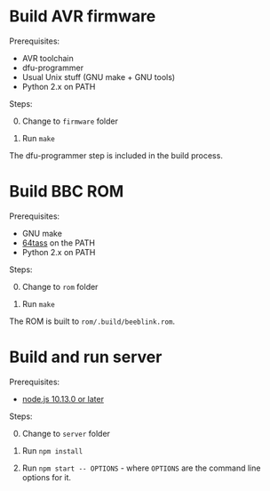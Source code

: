 # Build AVR firmware

Prerequisites:

* AVR toolchain
* dfu-programmer
* Usual Unix stuff (GNU make + GNU tools)
* Python 2.x on PATH

Steps:

0. Change to `firmware` folder

1. Run `make`

The dfu-programmer step is included in the build process.

# Build BBC ROM

Prerequisites:

* GNU make
* [64tass](https://sourceforge.net/projects/tass64/) on the PATH
* Python 2.x on PATH

Steps:

0. Change to `rom` folder

1. Run `make`

The ROM is built to `rom/.build/beeblink.rom`.

# Build and run server

Prerequisites:

* [node.js 10.13.0 or later](https://nodejs.org/en/download/)

Steps:

0. Change to `server` folder

1. Run `npm install`

2. Run `npm start -- OPTIONS` - where `OPTIONS` are the command line
   options for it.
